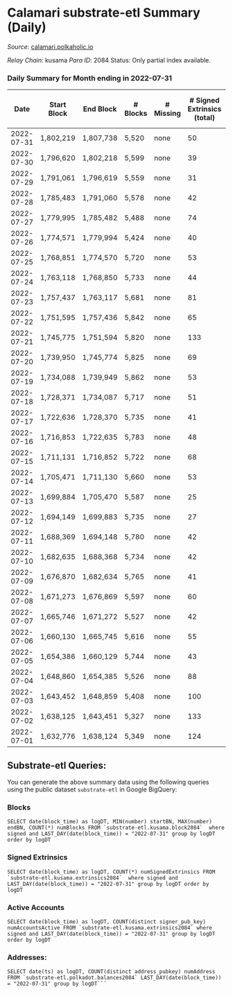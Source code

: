# Calamari substrate-etl Summary (Daily)

_Source_: [calamari.polkaholic.io](https://calamari.polkaholic.io)

*Relay Chain*: kusama
*Para ID*: 2084
Status: Only partial index available.


### Daily Summary for Month ending in 2022-07-31


| Date | Start Block | End Block | # Blocks | # Missing | # Signed Extrinsics (total) | # Active Accounts | # Addresses with Balances | # Events | # Transfers | # XCM Transfers In | # XCM Transfers Out |
| ---- | ----------- | --------- | -------- | --------- | --------------------------- | ----------------- | ------------------------- | -------- | ----------- | ------------------ | ------------------- |
| 2022-07-31 | 1,802,219 | 1,807,738 | 5,520 | none | 50 | 24 | 23,637 | 11,391 | 17 ($16,228.27) | 4 ($77.90) | 11 ($123.27) |
| 2022-07-30 | 1,796,620 | 1,802,218 | 5,599 | none | 39 | 22 | 23,636 | 11,447 | 32 ($18,976.57) |   |   |
| 2022-07-29 | 1,791,061 | 1,796,619 | 5,559 | none | 31 | 21 | 23,630 | 11,311 | 12 ($637.41) |   |   |
| 2022-07-28 | 1,785,483 | 1,791,060 | 5,578 | none | 42 | 31 | 23,628 | 11,468 | 11 ($3,611.89) | 4 ($0.54) | 8 ($43.87) |
| 2022-07-27 | 1,779,995 | 1,785,482 | 5,488 | none | 74 | 49 | 23,625 | 11,432 | 39 ($25,131.68) | 2 ($5.11) |   |
| 2022-07-26 | 1,774,571 | 1,779,994 | 5,424 | none | 40 | 31 | 23,617 | 11,102 | 21 ($30,600.14) |   |   |
| 2022-07-25 | 1,768,851 | 1,774,570 | 5,720 | none | 53 | 25 | 23,610 | 11,835 | 15 ($4,631.30) | 7 ($10.82) | 18 ($7.27) |
| 2022-07-24 | 1,763,118 | 1,768,850 | 5,733 | none | 44 | 28 | 23,605 | 11,765 | 30 ($10,810.95) | 1 ($89.05) |   |
| 2022-07-23 | 1,757,437 | 1,763,117 | 5,681 | none | 81 | 41 | 23,593 | 11,876 | 64 ($26,048.49) |   |   |
| 2022-07-22 | 1,751,595 | 1,757,436 | 5,842 | none | 65 | 38 | 23,580 | 12,092 | 45 ($16,305.04) | 1 ($0.70) | 2 ($0.064) |
| 2022-07-21 | 1,745,775 | 1,751,594 | 5,820 | none | 133 | 60 | 23,577 | 12,484 | 108 ($122,531) |   | 3 ($0.60) |
| 2022-07-20 | 1,739,950 | 1,745,774 | 5,825 | none | 69 | 35 | 23,565 | 12,090 | 27 ($14,520.92) |   | 1 ($21.23) |
| 2022-07-19 | 1,734,088 | 1,739,949 | 5,862 | none | 53 | 21 | 23,560 | 12,029 | 16 ($4,875.45) | 2 ($1.00) | 1 ($0.45) |
| 2022-07-18 | 1,728,371 | 1,734,087 | 5,717 | none | 51 | 38 | 23,557 | 11,768 | 27 ($9,485.86) |   | 1 ($0.16) |
| 2022-07-17 | 1,722,636 | 1,728,370 | 5,735 | none | 41 | 21 | 23,552 | 11,736 | 33 ($3,190.67) |   | 1 ($0.87) |
| 2022-07-16 | 1,716,853 | 1,722,635 | 5,783 | none | 48 | 35 | 23,546 | 11,873 | 37 ($31,134.31) |   |   |
| 2022-07-15 | 1,711,131 | 1,716,852 | 5,722 | none | 68 | 38 | 23,539 | 11,867 | 55 ($75,900.31) |   |   |
| 2022-07-14 | 1,705,471 | 1,711,130 | 5,660 | none | 53 | 35 | 23,533 | 11,649 | 26 ($20,337.46) |   |   |
| 2022-07-13 | 1,699,884 | 1,705,470 | 5,587 | none | 25 | 21 | 23,526 | 11,334 | 13 ($552.92) | 1 ($91.91) | 1 ($3.54) |
| 2022-07-12 | 1,694,149 | 1,699,883 | 5,735 | none | 27 | 17 | 23,525 | 11,652 | 16 ($5,072.14) |   | 1 ($92.23) |
| 2022-07-11 | 1,688,369 | 1,694,148 | 5,780 | none | 42 | 26 | 23,521 | 11,841 | 25 ($1,766.27) |   |   |
| 2022-07-10 | 1,682,635 | 1,688,368 | 5,734 | none | 42 | 23 | 23,516 | 11,732 | 21 ($1,393.02) |   |   |
| 2022-07-09 | 1,676,870 | 1,682,634 | 5,765 | none | 41 | 27 | 23,511 | 11,800 | 25 ($9,372.10) | 1 ($10.63) |   |
| 2022-07-08 | 1,671,273 | 1,676,869 | 5,597 | none | 60 | 34 | 23,505 | 11,590 | 43 ($24,321.40) |   |   |
| 2022-07-07 | 1,665,746 | 1,671,272 | 5,527 | none | 42 | 29 | 23,490 | 11,324 | 26 ($1,858.84) |   |   |
| 2022-07-06 | 1,660,130 | 1,665,745 | 5,616 | none | 55 | 32 | 23,482 | 11,593 | 30 ($5,537.19) | 1 ($0.0018) | 2 ($2.55) |
| 2022-07-05 | 1,654,386 | 1,660,129 | 5,744 | none | 43 | 27 | 23,472 | 11,765 | 32 ($8,579.77) |   |   |
| 2022-07-04 | 1,648,860 | 1,654,385 | 5,526 | none | 88 | 49 | 23,464 | 11,614 | 61 ($20,495.30) |   | 1 ($0.011) |
| 2022-07-03 | 1,643,452 | 1,648,859 | 5,408 | none | 100 | 58 | 23,455 | 11,441 | 60 ($147,385) |   |   |
| 2022-07-02 | 1,638,125 | 1,643,451 | 5,327 | none | 133 | 64 | 23,444 | 11,532 | 108 ($93,803.30) |   |   |
| 2022-07-01 | 1,632,776 | 1,638,124 | 5,349 | none | 124 | 58 | 23,413 | 11,507 | 85 ($40,947.85) |   |   |

## Substrate-etl Queries:
You can generate the above summary data using the following queries using the public dataset `substrate-etl` in Google BigQuery:


### Blocks
```
SELECT date(block_time) as logDT, MIN(number) startBN, MAX(number) endBN, COUNT(*) numBlocks FROM `substrate-etl.kusama.block2084`  where signed and LAST_DAY(date(block_time)) = "2022-07-31" group by logDT order by logDT
```


### Signed Extrinsics
```
SELECT date(block_time) as logDT, COUNT(*) numSignedExtrinsics FROM `substrate-etl.kusama.extrinsics2084`  where signed and LAST_DAY(date(block_time)) = "2022-07-31" group by logDT order by logDT
```


### Active Accounts
```
SELECT date(block_time) as logDT, COUNT(distinct signer_pub_key) numAccountsActive FROM `substrate-etl.kusama.extrinsics2084` where signed and LAST_DAY(date(block_time)) = "2022-07-31" group by logDT order by logDT
```


### Addresses:
```
SELECT date(ts) as logDT, COUNT(distinct address_pubkey) numAddress FROM `substrate-etl.polkadot.balances2084` LAST_DAY(date(block_time)) = "2022-07-31" group by logDT```

